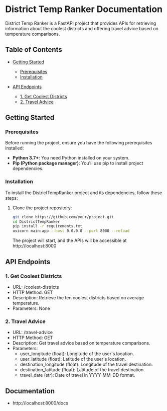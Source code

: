 # District Temp Ranker Documentation

District Temp Ranker is a FastAPI project that provides APIs for retrieving information about the coolest districts and offering travel advice based on temperature comparisons.

## Table of Contents

- [Getting Started](#getting-started)
  - [Prerequisites](#prerequisites)
  - [Installation](#installation)

- [API Endpoints](#api-endpoints)
  - [1. Get Coolest Districts](#1-get-coolest-districts)
  - [2. Travel Advice](#2-travel-advice)

## Getting Started

### Prerequisites

Before running the project, ensure you have the following prerequisites installed:

- **Python 3.7+**: You need Python installed on your system.
- **Pip (Python package manager)**: You'll use pip to install project dependencies.

### Installation

To install the DistrictTempRanker project and its dependencies, follow these steps:

1. Clone the project repository:

   ```bash
   git clone https://github.com/your/project.git
   cd DistrictTempRanker
   pip install -r requirements.txt
   uvicorn main:app --host 0.0.0.0 --port 8000 --reload
   ```
   The project will start, and the APIs will be accessible at http://localhost:8000
## API Endpoints
### 1. Get Coolest Districts
  - URL: /coolest-districts
  - HTTP Method: GET
  - Description: Retrieve the ten coolest districts based on average temperature.
  - Parameters: None
### 2. Travel Advice
  - URL: /travel-advice
  - HTTP Method: GET
  - Description: Get travel advice based on temperature comparisons.
  - Parameters:
    - user_longitude (float): Longitude of the user's location.
    - user_latitude (float): Latitude of the user's location.
    - destination_longitude (float): Longitude of the travel destination.
    - destination_latitude (float): Latitude of the travel destination.
    - travel_date (str): Date of travel in YYYY-MM-DD format.

## Documentation
  -  http://localhost:8000/docs

